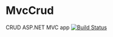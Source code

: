 # MvcCrud

CRUD ASP.NET MVC app
[![Build Status](https://travis-ci.org/OlegZarevych/MvcCrud.svg?branch=master)](https://travis-ci.org/OlegZarevych/MvcCrud)
